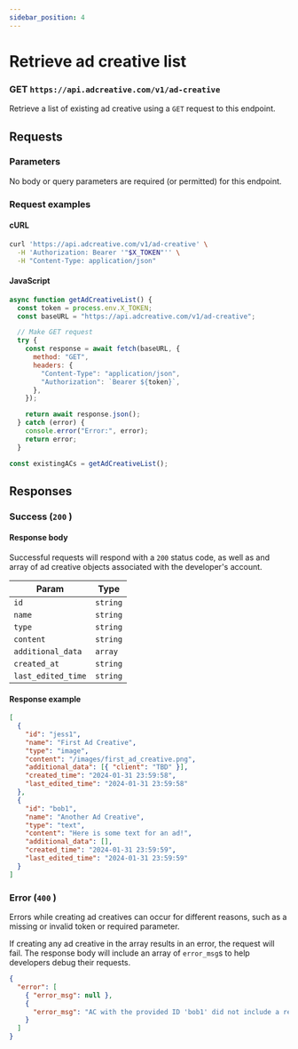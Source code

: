 ```yaml
---
sidebar_position: 4
---
```


# Retrieve ad creative list

### GET `https://api.adcreative.com/v1/ad-creative`

Retrieve a list of existing ad creative using a `GET` request to this endpoint.

## Requests

### Parameters

No body or query parameters are required (or permitted) for this endpoint.

### Request examples

#### cURL

```bash
curl 'https://api.adcreative.com/v1/ad-creative' \
  -H 'Authorization: Bearer '"$X_TOKEN"'' \
  -H "Content-Type: application/json"
```

#### JavaScript

```jsx
async function getAdCreativeList() {
  const token = process.env.X_TOKEN;
  const baseURL = "https://api.adcreative.com/v1/ad-creative";

  // Make GET request
  try {
    const response = await fetch(baseURL, {
      method: "GET",
      headers: {
        "Content-Type": "application/json",
        "Authorization": `Bearer ${token}`,
      },
    });

    return await response.json();
  } catch (error) {
    console.error("Error:", error);
    return error;
  }

const existingACs = getAdCreativeList();
```

## Responses

### Success (`200` )

#### Response body

Successful requests will respond with a `200` status code, as well as and array of ad creative objects associated with the developer's account.

| Param              | Type     |
| ------------------ | -------- |
| `id`               | `string` |
| `name`             | `string` |
| `type`             | `string` |
| `content`          | `string` |
| `additional_data`  | `array`  |
| `created_at`       | `string` |
| `last_edited_time` | `string` |

#### Response example

```json
[
  {
    "id": "jess1",
    "name": "First Ad Creative",
    "type": "image",
    "content": "/images/first_ad_creative.png",
    "additional_data": [{ "client": "TBD" }],
    "created_time": "2024-01-31 23:59:58",
    "last_edited_time": "2024-01-31 23:59:58"
  },
  {
    "id": "bob1",
    "name": "Another Ad Creative",
    "type": "text",
    "content": "Here is some text for an ad!",
    "additional_data": [],
    "created_time": "2024-01-31 23:59:59",
    "last_edited_time": "2024-01-31 23:59:59"
  }
]
```

### Error (`400` )

Errors while creating ad creatives can occur for different reasons, such as a missing or invalid token or required parameter.

If creating any ad creative in the array results in an error, the request will fail. The response body will include an array of `error_msg`s to help developers debug their requests.

```json
{
  "error": [
    { "error_msg": null },
    {
      "error_msg": "AC with the provided ID 'bob1' did not include a required field: 'name'"
    }
  ]
}
```
